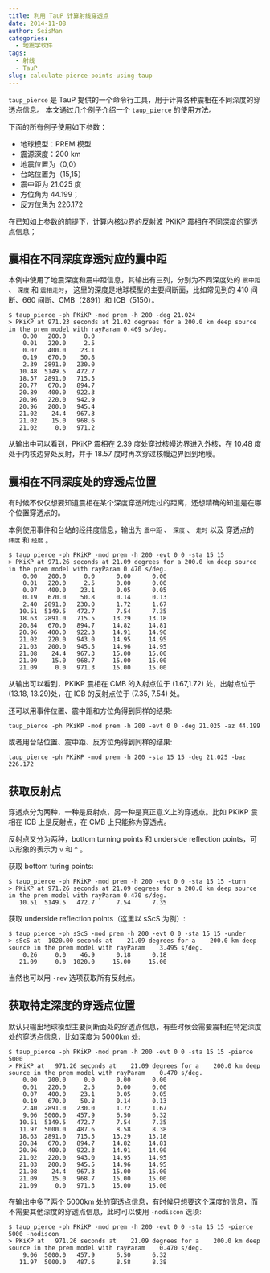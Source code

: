 ```yaml
---
title: 利用 TauP 计算射线穿透点
date: 2014-11-08
author: SeisMan
categories:
  - 地震学软件
tags:
  - 射线
  - TauP
slug: calculate-pierce-points-using-taup
---
```


`taup_pierce` 是 TauP 提供的一个命令行工具，用于计算各种震相在不同深度的穿透点信息。
本文通过几个例子介绍一个 `taup_pierce` 的使用方法。

<!--more-->

下面的所有例子使用如下参数：

-   地球模型：PREM 模型
-   震源深度：200 km
-   地震位置为（0,0）
-   台站位置为（15,15）
-   震中距为 21.025 度
-   方位角为 44.199；
-   反方位角为 226.172

在已知如上参数的前提下，计算内核边界的反射波 PKiKP 震相在不同深度的穿透点信息；

## 震相在不同深度穿透对应的震中距

本例中使用了地震深度和震中距信息，其输出有三列，分别为不同深度处的 ` 震中距 ` 、 ` 深度 ` 和 ` 震相走时 `，
这里的深度是地球模型的主要间断面，比如常见到的 410 间断、660 间断、CMB（2891）和 ICB（5150）。

    $ taup_pierce -ph PKiKP -mod prem -h 200 -deg 21.024
    > PKiKP at 971.23 seconds at 21.02 degrees for a 200.0 km deep source in the prem model with rayParam 0.469 s/deg.
        0.00   200.0     0.0
        0.01   220.0     2.5
        0.07   400.0    23.1
        0.19   670.0    50.8
        2.39  2891.0   230.0
       10.48  5149.5   472.7
       18.57  2891.0   715.5
       20.77   670.0   894.7
       20.89   400.0   922.3
       20.96   220.0   942.9
       20.96   200.0   945.4
       21.02    24.4   967.3
       21.02    15.0   968.6
       21.02     0.0   971.2

从输出中可以看到，PKiKP 震相在 2.39 度处穿过核幔边界进入外核，在 10.48 度处于内核边界处反射，并于 18.57 度时再次穿过核幔边界回到地幔。

## 震相在不同深度处的穿透点位置

有时候不仅仅想要知道震相在某个深度穿透所走过的距离，还想精确的知道是在哪个位置穿透点的。

本例使用事件和台站的经纬度信息，输出为 ` 震中距 ` 、 ` 深度 ` 、 ` 走时 ` 以及
穿透点的 ` 纬度 ` 和 ` 经度 ` 。

    $ taup_pierce -ph PKiKP -mod prem -h 200 -evt 0 0 -sta 15 15
    > PKiKP at 971.26 seconds at 21.09 degrees for a 200.0 km deep source in the prem model with rayParam 0.470 s/deg.
        0.00   200.0     0.0      0.00      0.00
        0.01   220.0     2.5      0.00      0.00
        0.07   400.0    23.1      0.05      0.05
        0.19   670.0    50.8      0.14      0.13
        2.40  2891.0   230.0      1.72      1.67
       10.51  5149.5   472.7      7.54      7.35
       18.63  2891.0   715.5     13.29     13.18
       20.84   670.0   894.7     14.82     14.81
       20.96   400.0   922.3     14.91     14.90
       21.02   220.0   943.0     14.95     14.95
       21.03   200.0   945.5     14.96     14.95
       21.08    24.4   967.3     15.00     15.00
       21.09    15.0   968.7     15.00     15.00
       21.09     0.0   971.3     15.00     15.00

从输出可以看到，PKiKP 震相在 CMB 的入射点位于 (1.67,1.72) 处，出射点位于
(13.18, 13.29)处，在 ICB 的反射点位于 (7.35, 7.54) 处。

还可以用事件位置、震中距和方位角得到同样的结果:

    taup_pierce -ph PKiKP -mod prem -h 200 -evt 0 0 -deg 21.025 -az 44.199

或者用台站位置、震中距、反方位角得到同样的结果:

    taup_pierce -ph PKiKP -mod prem -h 200 -sta 15 15 -deg 21.025 -baz 226.172

## 获取反射点

穿透点分为两种，一种是反射点，另一种是真正意义上的穿透点。比如 PKiKP 震相在 ICB 上是反射点，在 CMB 上只能称为穿透点。

反射点又分为两种，bottom turning points 和 underside reflection points，可以形象的表示为 `v` 和 `^` 。

获取 bottom turing points:

    $ taup_pierce -ph PKiKP -mod prem -h 200 -evt 0 0 -sta 15 15 -turn
    > PKiKP at 971.26 seconds at 21.09 degrees for a 200.0 km deep source in the prem model with rayParam 0.470 s/deg.
       10.51  5149.5   472.7      7.54      7.35

获取 underside reflection points（这里以 sScS 为例）:

    $ taup_pierce -ph sScS -mod prem -h 200 -evt 0 0 -sta 15 15 -under
    > sScS at  1020.00 seconds at    21.09 degrees for a    200.0 km deep source in the prem model with rayParam    3.495 s/deg.
        0.26     0.0    46.9      0.18      0.18
       21.09     0.0  1020.0     15.00     15.00

当然也可以用 `-rev` 选项获取所有反射点。

## 获取特定深度的穿透点位置

默认只输出地球模型主要间断面处的穿透点信息，有些时候会需要震相在特定深度处的穿透点信息，比如深度为 5000km 处:

    $ taup_pierce -ph PKiKP -mod prem -h 200 -evt 0 0 -sta 15 15 -pierce 5000
    > PKiKP at   971.26 seconds at    21.09 degrees for a    200.0 km deep source in the prem model with rayParam    0.470 s/deg.
        0.00   200.0     0.0      0.00      0.00
        0.01   220.0     2.5      0.00      0.00
        0.07   400.0    23.1      0.05      0.05
        0.19   670.0    50.8      0.14      0.13
        2.40  2891.0   230.0      1.72      1.67
        9.06  5000.0   457.9      6.50      6.32
       10.51  5149.5   472.7      7.54      7.35
       11.97  5000.0   487.6      8.58      8.38
       18.63  2891.0   715.5     13.29     13.18
       20.84   670.0   894.7     14.82     14.81
       20.96   400.0   922.3     14.91     14.90
       21.02   220.0   943.0     14.95     14.95
       21.03   200.0   945.5     14.96     14.95
       21.08    24.4   967.3     15.00     15.00
       21.09    15.0   968.7     15.00     15.00
       21.09     0.0   971.3     15.00     15.00

在输出中多了两个 5000km 处的穿透点信息，有时候只想要这个深度的信息，而不需要其他深度的穿透点信息，此时可以使用 `-nodiscon` 选项:

    $ taup_pierce -ph PKiKP -mod prem -h 200 -evt 0 0 -sta 15 15 -pierce 5000 -nodiscon
    > PKiKP at   971.26 seconds at    21.09 degrees for a    200.0 km deep source in the prem model with rayParam    0.470 s/deg.
        9.06  5000.0   457.9      6.50      6.32
       11.97  5000.0   487.6      8.58      8.38
